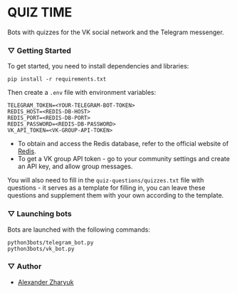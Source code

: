 # QUIZ TIME

Bots with quizzes for the VK social network and the Telegram messenger.

### ▽ Getting Started
To get started, you need to install dependencies and libraries:
```shell
pip install -r requirements.txt
```

Then create a `.env` file with environment variables:
```
TELEGRAM_TOKEN=<YOUR-TELEGRAM-BOT-TOKEN>
REDIS_HOST=<REDIS-DB-HOST>
REDIS_PORT=<REDIS-DB-PORT>
REDIS_PASSWORD=<REDIS-DB-PASSWORD>
VK_API_TOKEN=<VK-GROUP-API-TOKEN>
```

- To obtain and access the Redis database, refer to the official website of [Redis](https://redis.com/).
- To get a VK group API token - go to your community settings and create an API key, and allow group messages.


You will also need to fill in the `quiz-questions/quizzes.txt` file with questions - it serves as a template for filling in, you can leave these questions and supplement them with your own according to the template.
### ▽ Launching bots
Bots are launched with the following commands:
```shell
python3bots/telegram_bot.py
python3bots/vk_bot.py
```
### ▽ Author
* [Alexander Zharyuk](https://github.com/AlexanderZharyuk)
